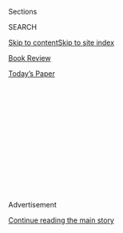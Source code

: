 <div id="app">

<div>

<div>

<div>

<div class="NYTAppHideMasthead css-1q2w90k e1suatyy0">

<div class="section css-ui9rw0 e1suatyy2">

<div class="css-eph4ug er09x8g0">

<div class="css-6n7j50">

</div>

<span class="css-1dv1kvn">Sections</span>

<div class="css-10488qs">

<span class="css-1dv1kvn">SEARCH</span>

</div>

[Skip to content](#site-content)[Skip to site index](#site-index)

</div>

<div id="masthead-section-label" class="css-1wr3we4 eaxe0e00">

[Book
Review](https://www.nytimes3xbfgragh.onion/section/books/review)

</div>

<div class="css-10698na e1huz5gh0">

</div>

</div>

<div id="masthead-bar-one" class="section hasLinks css-15hmgas e1csuq9d3">

<div class="css-uqyvli e1csuq9d0">

</div>

<div class="css-1uqjmks e1csuq9d1">

</div>

<div class="css-9e9ivx">

[](https://myaccount.nytimes3xbfgragh.onion/auth/login?response_type=cookie&client_id=vi)

</div>

<div class="css-1bvtpon e1csuq9d2">

[Today’s
Paper](https://www.nytimes3xbfgragh.onion/section/todayspaper)

</div>

</div>

</div>

</div>

<div data-aria-hidden="false">

<div id="site-content" data-role="main">

<div>

<div class="css-1aor85t" style="opacity:0.000000001;z-index:-1;visibility:hidden">

<div class="css-1hqnpie">

<div class="css-epjblv">

<span class="css-17xtcya">[Book
Review](/section/books/review)</span><span class="css-x15j1o">|</span><span class="css-fwqvlz">A
New Mother Chronicles Her Journey to Hell and
Back</span>

</div>

<div class="css-k008qs">

<div class="css-1iwv8en">

<span class="css-18z7m18"></span>

<div>

</div>

</div>

<span class="css-1n6z4y">https://nyti.ms/3fsRjZU</span>

<div class="css-1705lsu">

<div class="css-4xjgmj">

<div class="css-4skfbu" data-role="toolbar" data-aria-label="Social Media Share buttons, Save button, and Comments Panel with current comment count" data-testid="share-tools">

  - 
  - 
  - 
  - 
    
    <div class="css-6n7j50">
    
    </div>

  - 

</div>

</div>

</div>

</div>

</div>

</div>

<div id="NYT_TOP_BANNER_REGION" class="css-13pd83m">

</div>

<div id="top-wrapper" class="css-1sy8kpn">

<div id="top-slug" class="css-l9onyx">

Advertisement

</div>

[Continue reading the main
story](#after-top)

<div class="ad top-wrapper" style="text-align:center;height:100%;display:block;min-height:250px">

<div id="top" class="place-ad" data-position="top" data-size-key="top">

</div>

</div>

<div id="after-top">

</div>

</div>

<div id="sponsor-wrapper" class="css-1hyfx7x">

<div id="sponsor-slug" class="css-19vbshk">

Supported by

</div>

[Continue reading the main
story](#after-sponsor)

<div id="sponsor" class="ad sponsor-wrapper" style="text-align:center;height:100%;display:block">

</div>

<div id="after-sponsor">

</div>

</div>

Nonfiction

<div class="css-1vkm6nb ehdk2mb0">

# A New Mother Chronicles Her Journey to Hell and Back

</div>

<div class="css-79elbk" data-testid="photoviewer-wrapper">

<div class="css-z3e15g" data-testid="photoviewer-wrapper-hidden">

</div>

<div class="css-1a48zt4 ehw59r15" data-testid="photoviewer-children">

![<span class="css-16f3y1r e13ogyst0" data-aria-hidden="true">Catherine
Cho’s memoir is dedicated to her husband and to her son — “the light in
my
life.”</span><span class="css-cnj6d5 e1z0qqy90" itemprop="copyrightHolder"><span class="css-1ly73wi e1tej78p0">Credit...</span><span><span>Alastair
Levy</span></span></span>](https://static01.graylady3jvrrxbe.onion/images/2020/07/13/books/review/Brooks1/Brooks1-popup.jpg?quality=75&auto=webp&disable=upscale)

</div>

</div>

<div class="css-170u9t6">

<div class="css-u7fh8e">

<div class="css-79elbk">

Buy Book<span data-aria-hidden="true">
    ▾</span>

  - [Amazon](https://www.amazon.com/gp/search?index=books&tag=NYTBSREV-20&field-keywords=Inferno%3A+A+Memoir+of+Motherhood+and+Madness+Catherine+Cho)
  - [Apple
    Books](https://du-gae-books-dot-nyt-du-prd.appspot.com/buy?title=Inferno%3A+A+Memoir+of+Motherhood+and+Madness&author=Catherine+Cho)
  - [Barnes and
    Noble](https://www.anrdoezrs.net/click-7990613-11819508?url=https%3A%2F%2Fwww.barnesandnoble.com%2Fw%2F%3Fean%3D9781250623713)
  - [Books-A-Million](https://www.anrdoezrs.net/click-7990613-35140?url=https%3A%2F%2Fwww.booksamillion.com%2Fp%2FInferno%253A%2BA%2BMemoir%2Bof%2BMotherhood%2Band%2BMadness%2FCatherine%2BCho%2F9781250623713)
  - [Bookshop](https://bookshop.org/a/3546/9781250623713)
  - [Indiebound](https://www.indiebound.org/book/9781250623713?aff=NYT)

</div>

When you purchase an independently reviewed book through our site, we
earn an affiliate commission.

</div>

</div>

<div class="css-xt80pu e12qa4dv0">

<div class="css-18e8msd">

<div class="css-vp77d3 epjyd6m0">

<div class="css-1baulvz">

By <span class="css-1baulvz last-byline" itemprop="name">Kim
Brooks</span>

</div>

</div>

  - Aug. 4, 2020, <span class="css-epvm6">5:00 a.m.
    ET</span>

  - 
    
    <div class="css-4xjgmj">
    
    <div class="css-d8bdto" data-role="toolbar" data-aria-label="Social Media Share buttons, Save button, and Comments Panel with current comment count" data-testid="share-tools">
    
      - 
      - 
      - 
      - 
        
        <div class="css-6n7j50">
        
        </div>
    
      - 
    
    </div>
    
    </div>

</div>

</div>

<div class="section meteredContent css-1r7ky0e" name="articleBody" itemprop="articleBody">

<div class="css-1fanzo5 StoryBodyCompanionColumn">

<div class="css-53u6y8">

By the time [Andrea
Yates](https://www.nytimes3xbfgragh.onion/2001/09/08/us/despair-plagued-mother-held-in-children-s-deaths.html)
drowned her children, she believed that Satan was inside her, and that
the only way to protect her daughter and four sons from a similar fate
was to kill them and send them to paradise. In the wake of Yates’s trial
— and in the trials of other women who hurt or neglect their children
during bouts of postpartum psychosis — coverage has tended to dwell on
the least useful question: How could any sane woman kill her kids? A
better question, and the one explored in Catherine Cho’s captivating
first book, “Inferno,” would inquire about the factors (biological,
cultural and environmental) that make some women vulnerable to episodes
of acute, severe mental illness in the period after they become mothers.

Cho’s title refers to the perceived hell in which the author finds
herself a couple of months after her son is born, a hell that the reader
quickly learns is the inpatient unit of a mental hospital. The book
begins just as Cho is starting to recover from psychosis, struggling to
remember who she is: “I write the words I can call myself. I am a
daughter. A sister. A wife. Those words come easily. I can remember
them. I stare at the page. And then I write MOTHER. The word looks
strange. Next to the others, it stands separate.”

The narrative toggles back and forth between Cho’s recovery in the
hospital and the months preceding her breakdown. Before her pregnancy,
she strove to be an obedient daughter, a protective sister, a desirable
girlfriend (even to a man who abused her), and finally a loving and
devoted wife to her kind and doting husband. Moving in and out of these
relationships, Cho nonetheless maintains a strong sense of self and a
curiosity about the world. Something, however, changes after she gives
birth to her son, Cato: “I’d thought I would reclaim my body after
birth, but instead, it was now a tool, something to sustain life. … In
the blur of those hours, I stopped thinking of myself as having a name;
I was a body. I had no identity, I was just a number on the marker board
and a set of vitals.”

</div>

</div>

<div class="css-1fanzo5 StoryBodyCompanionColumn">

<div class="css-53u6y8">

Cho pushes past this disorientation after childbirth and feels well
enough to suggest she and her husband take their newborn from London
(where they live) to the United States, where they will introduce him to
friends and family on a cross-country tour. As they travel, Cho sleeps
less and less. Their plan is to conclude the trip at her in-laws’ home
in New Jersey, where they will celebrate her son’s 100th day, according
to Korean
tradition.

</div>

</div>

<div class="css-79elbk" data-testid="photoviewer-wrapper">

<div class="css-z3e15g" data-testid="photoviewer-wrapper-hidden">

</div>

<div class="css-1a48zt4 ehw59r15" data-testid="photoviewer-children">

![](https://static01.graylady3jvrrxbe.onion/images/2020/07/13/books/review/Brooks2/Brooks2-articleLarge.jpg?quality=75&auto=webp&disable=upscale)

</div>

</div>

<div class="css-1fanzo5 StoryBodyCompanionColumn">

<div class="css-53u6y8">

In her in-laws’ home, under their loving but anxious gaze, Cho begins to
sense something is not right. Her insomnia worsens. She is unable to set
limits with her husband’s parents, who lob a barrage of questions about
their grandson’s well-being. “Why did you let so many people hold the
baby in California? … Why was Cato so big? … Why wasn’t he rolling yet?
… Why did we hold him in a wrap? … Each comment and criticism,
although kindly meant, struck at me like pinpricks of a needle. Was I
such a terrible mother? Was I doing everything wrong?”

The intensity of the first-person perspective here gives this section
the claustrophobic dread of a psychological thriller. Cho conveys how an
atmosphere of constant anxiety and judgment slowly loosens her grip on
what is real and what is imagined. The cameras installed in her in-laws’
house contribute to her panic and fear. Are they watching her? Is she
being watched? Her husband tries to help, but by the time he intervenes
it is too late. We see Cho slipping, losing touch. Eventually, she looks
down at her son and sees him staring back with “devils’ eyes.” It’s not
hard to understand how Cho became a prisoner in her own mind; the only
question is if and how she’ll find her way out.

“Inferno” is a disturbing and masterfully told memoir, but it’s also an
important one that pushes back against powerful taboos. We still don’t
like to talk about postpartum mental illness, or the fact that, when a
mother becomes ill and doesn’t have a support system or access to mental
health care, the emotional damage to both her and her children can
reverberate across generations.

This culture of silence is the only topic I wish Cho had expounded on at
greater length. She recounts how, during her recovery, she read
obsessively about postpartum psychosis and joined a forum of other women
who had experienced it. I would have loved to hear more about these
women, about how shame perpetuated their trauma. Discussions of severe
mental illness in mothers continue to induce discomfort and judgment in
those who have never experienced it, and embarrassment and shame in
those who have. The persistence of such stigmas makes memoirs like Cho’s
all the more courageous.

</div>

</div>

</div>

<div>

</div>

<div>

</div>

<div>

</div>

<div>

<div id="bottom-wrapper" class="css-1ede5it">

<div id="bottom-slug" class="css-l9onyx">

Advertisement

</div>

[Continue reading the main
story](#after-bottom)

<div id="bottom" class="ad bottom-wrapper" style="text-align:center;height:100%;display:block;min-height:90px">

</div>

<div id="after-bottom">

</div>

</div>

</div>

</div>

</div>

## Site Index

<div>

</div>

## Site Information Navigation

  - [© <span>2020</span> <span>The New York Times
    Company</span>](https://help.nytimes3xbfgragh.onion/hc/en-us/articles/115014792127-Copyright-notice)

<!-- end list -->

  - [NYTCo](https://www.nytco.com/)
  - [Contact
    Us](https://help.nytimes3xbfgragh.onion/hc/en-us/articles/115015385887-Contact-Us)
  - [Work with us](https://www.nytco.com/careers/)
  - [Advertise](https://nytmediakit.com/)
  - [T Brand Studio](http://www.tbrandstudio.com/)
  - [Your Ad
    Choices](https://www.nytimes3xbfgragh.onion/privacy/cookie-policy#how-do-i-manage-trackers)
  - [Privacy](https://www.nytimes3xbfgragh.onion/privacy)
  - [Terms of
    Service](https://help.nytimes3xbfgragh.onion/hc/en-us/articles/115014893428-Terms-of-service)
  - [Terms of
    Sale](https://help.nytimes3xbfgragh.onion/hc/en-us/articles/115014893968-Terms-of-sale)
  - [Site
    Map](https://spiderbites.nytimes3xbfgragh.onion)
  - [Help](https://help.nytimes3xbfgragh.onion/hc/en-us)
  - [Subscriptions](https://www.nytimes3xbfgragh.onion/subscription?campaignId=37WXW)

</div>

</div>

</div>

</div>
